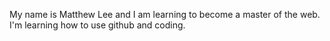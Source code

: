 My name is Matthew Lee and I am learning to become a master of the web.
I'm learning how to use github and coding.